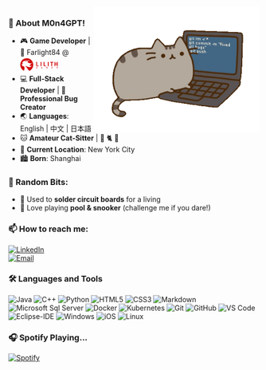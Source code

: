 <!-- [![Matrix SVG](https://raw.githubusercontent.com/rodrigograca31/rodrigograca31/master/matrix.svg)](https://www.youtube.com/watch?v=SDkAGkd4NLc) -->

<img align="right" alt="GIF" height="250px" src="https://github.com/M0n4GPT/M0n4GPT/blob/main/img/pusheencode.gif" />


### 👋 About M0n4GPT!  

- 🎮 **Game Developer** | 🔫 Farlight84 @  <a href="https://www.lilith.com/?locale=en-US">
      <img src="https://github.com/M0n4GPT/M0n4GPT/blob/main/img/en-logo.png" alt="Lilith Games" width="75">
  </a>
- 💻 **Full-Stack Developer** | 🐞 **Professional Bug Creator**  
- 🌏 **Languages**: English | 中文 | 日本語
- 🐱 **Amateur Cat-Sitter** | 🖤 🐈 🖤
- 🌆 **Current Location**: New York City
- 🏙️ **Born**: Shanghai

### 🎱 Random Bits:  
- 🔧 Used to **solder circuit boards** for a living  
- 🎯 Love playing **pool & snooker** (challenge me if you dare!)  

### 📫 How to reach me:  
[![LinkedIn](https://img.shields.io/badge/LinkedIn-Connect-blue?style=flat&logo=linkedin)](https://www.linkedin.com/in/yanwen-mei/)  
[![Email](https://img.shields.io/badge/Email-asobihiru@gmail.com-blue?style=flat&logo=gmail&logoColor=ffffff)](mailto:asobihiru@gmail.com)

### 🛠 Languages and Tools 

![Java](http://img.shields.io/badge/-Java-5B4638?style=flat-square&logo=java&logoColor=ffffff)
![C++](https://img.shields.io/badge/-C++-000000?style=flat&logo=c%2B%2B)
![Python](http://img.shields.io/badge/-Python-3776AB?style=flat-square&logo=python&logoColor=ffffff)
![HTML5](https://img.shields.io/badge/-HTML5-%23E44D27?style=flat-square&logo=html5&logoColor=ffffff)
![CSS3](https://img.shields.io/badge/-CSS3-%231572B6?style=flat-square&logo=css3)
![Markdown](https://img.shields.io/badge/-Markdown-000000?style=flat-square&logo=markdown)
![Microsoft Sql Server](https://img.shields.io/badge/-Sql%20Server-CC2927?style=flat-square&logo=microsoft-sql-server&logoColor=ffffff)
![Docker](https://img.shields.io/badge/-Docker-2496ED?style=flat-square&logo=docker&logoColor=ffffff)
![Kubernetes](https://img.shields.io/badge/-Kubernetes-326CE5?style=flat-square&logo=kubernetes&logoColor=ffffff)
![Git](https://img.shields.io/badge/-Git-%23F05032?style=flat-square&logo=git&logoColor=%23ffffff)
![GitHub](https://img.shields.io/badge/-GitHub-181717?style=flat-square&logo=github)
![VS Code](http://img.shields.io/badge/-VS%20Code-007ACC?style=flat-square&logo=visual-studio-code&logoColor=ffffff)
![Eclipse-IDE](http://img.shields.io/badge/-Eclipse-2C2255?style=flat-square&logo=eclipse&logoColor=ffffff)
![Windows](http://img.shields.io/badge/-Windows-0078D6?style=flat-square&logo=windows&logoColor=ffffff)
![iOS](http://img.shields.io/badge/-iOS-000000?style=flat-square&logo=ios&logoColor=ffffff)
![Linux](http://img.shields.io/badge/-Linux-FCC624?style=flat-square&logo=linux&logoColor=ffffff)


### 🎧 Spotify Playing...

[![Spotify](https://novatorem-xi-topaz.vercel.app/api/spotify)](https://open.spotify.com/user/315phjfmarifz4ersnlhixh4tq2m)



